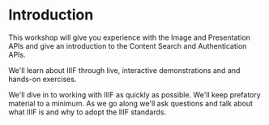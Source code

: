 # Introduction

This workshop will give you experience with the Image and Presentation APIs and give an introduction to the Content Search and Authentication APIs.

We'll learn about IIIF through live, interactive demonstrations and and hands-on exercises.

We'll dive in to working with IIIF as quickly as possible. We'll keep prefatory material to a minimum. As we go along we'll ask questions and talk about what IIIF is and why to adopt the IIIF standards. 
